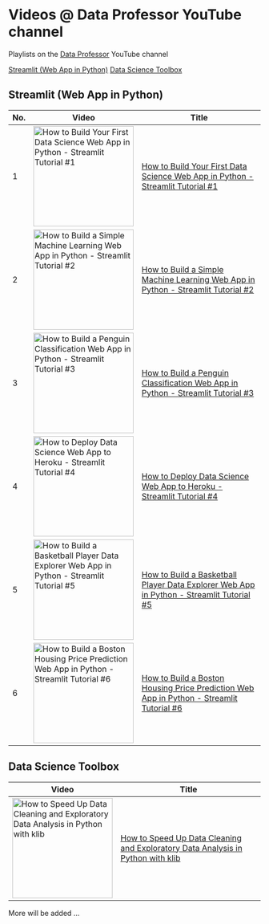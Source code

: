# Videos @ Data Professor YouTube channel

Playlists on the [Data Professor](http://youtube.com/dataprofessor) YouTube channel

[Streamlit (Web App in Python)](https://github.com/dataprofessor/youtube/blob/main/README.md#streamlit-web-app-in-python)
[Data Science Toolbox](https://github.com/dataprofessor/youtube/blob/main/README.md#data-science-toolbox)


## Streamlit (Web App in Python)

No. | Video | Title
---|---|---
1|<a href="https://youtu.be/ZZ4B0QUHuNc"><img src="http://img.youtube.com/vi/ZZ4B0QUHuNc/0.jpg" alt="How to Build Your First Data Science Web App in Python - Streamlit Tutorial #1" title="How to Build Your First Data Science Web App in Python - Streamlit Tutorial #1" width="200" /></a> | [How to Build Your First Data Science Web App in Python - Streamlit Tutorial #1](https://youtu.be/ZZ4B0QUHuNc)
2|<a href="https://youtu.be/8M20LyCZDOY"><img src="http://img.youtube.com/vi/8M20LyCZDOY/0.jpg" alt="How to Build a Simple Machine Learning Web App in Python - Streamlit Tutorial #2" title="How to Build a Simple Machine Learning Web App in Python - Streamlit Tutorial #2" width="200" /></a> | [How to Build a Simple Machine Learning Web App in Python - Streamlit Tutorial #2](https://youtu.be/8M20LyCZDOY)
3|<a href="https://youtu.be/Eai1jaZrRDs"><img src="http://img.youtube.com/vi/Eai1jaZrRDs/0.jpg" alt="How to Build a Penguin Classification Web App in Python - Streamlit Tutorial #3" title="How to Build a Penguin Classification Web App in Python - Streamlit Tutorial #3" width="200" /></a> | [How to Build a Penguin Classification Web App in Python - Streamlit Tutorial #3](https://youtu.be/Eai1jaZrRDs)
4|<a href="https://youtu.be/zK4Ch6e1zq8"><img src="http://img.youtube.com/vi/zK4Ch6e1zq8/0.jpg" alt="How to Deploy Data Science Web App to Heroku - Streamlit Tutorial #4" title="How to Deploy Data Science Web App to Heroku - Streamlit Tutorial #4" width="200" /></a> | [How to Deploy Data Science Web App to Heroku - Streamlit Tutorial #4](https://youtu.be/zK4Ch6e1zq8)
5|<a href="https://youtu.be/xiBXspqs0dk"><img src="http://img.youtube.com/vi/xiBXspqs0dk/0.jpg" alt="How to Build a Basketball Player Data Explorer Web App in Python - Streamlit Tutorial #5" title="How to Build a Basketball Player Data Explorer Web App in Python - Streamlit Tutorial #5" width="200" /></a> | [How to Build a Basketball Player Data Explorer Web App in Python - Streamlit Tutorial #5](https://youtu.be/zK4Ch6e1zq8)
6|<a href="https://youtu.be/z5HfbXORZsg"><img src="http://img.youtube.com/vi/z5HfbXORZsg/0.jpg" alt="How to Build a Boston Housing Price Prediction Web App in Python - Streamlit Tutorial #6" title="How to Build a Boston Housing Price Prediction Web App in Python - Streamlit Tutorial #6" width="200" /></a> | [How to Build a Boston Housing Price Prediction Web App in Python - Streamlit Tutorial #6](https://youtu.be/z5HfbXORZsg)


## Data Science Toolbox

Video | Title
---|---
<a href="https://youtu.be/URjJVEeZxxU"><img src="http://img.youtube.com/vi/URjJVEeZxxU/0.jpg" alt="How to Speed Up Data Cleaning and Exploratory Data Analysis in Python with klib" title="How to Speed Up Data Cleaning and Exploratory Data Analysis in Python with klib" width="200" /></a> | [How to Speed Up Data Cleaning and Exploratory Data Analysis in Python with klib](https://youtu.be/URjJVEeZxxU)



More will be added ...

